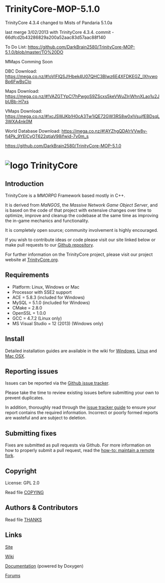 TrinityCore-MOP-5.1.0
=====================

TrinityCore 4.3.4 changed to Mists of Pandaria 5.1.0a

last merge 3/02/2013 with TrinityCore 4.3.4.
commit - 66dfcd2b43286829a200a52aac83d57aac88f140

To Do List:
https://github.com/DarkBrain2580/TrinityCore-MOP-5.1.0/blob/master/TO%20DO

MMaps Comming Soon 

DBC Download: https://mega.co.nz/#!oVIFlQSJ!Hbek4U07QHC3BIwz6E4XFDKEGZ_IXhywoBp6FwBsCIo

Maps Download: https://mega.co.nz/#!VAZGTYpC!7hPwgoS9ZScxs5keVWuZIriWhnXLao1u2JbUBb-H7xs

VMaps Download: https://mega.co.nz/#!xcJSWJKb!H0cA3Tw1iQE72GW3RS8w0xIVsujfEBDsqL3WXA4nk0M

World Database Download: https://mega.co.nz/#!AYZhgQDA!rVVw8v-fj4Pk_9YElCyOT622qtiaV98ifwid-7v0m_s



https://github.com/DarkBrain2580/TrinityCore-MOP-5.1.0






# ![logo](http://www.trinitycore.org/f/public/style_images/1_trinitycore.png) TrinityCore


## Introduction

TrinityCore is a *MMORPG* Framework based mostly in C++.

It is derived from *MaNGOS*, the *Massive Network Game Object Server*, and is
based on the code of that project with extensive changes over time to optimize,
improve and cleanup the codebase at the same time as improving the in-game
mechanics and functionality.

It is completely open source; community involvement is highly encouraged.

If you wish to contribute ideas or code please visit our site linked below or
make pull requests to our [Github repository](https://github.com/TrinityCore/TrinityCore).

For further information on the TrinityCore project, please visit our project
website at [TrinityCore.org](http://www.trinitycore.org).


## Requirements

+ Platform: Linux, Windows or Mac
+ Processor with SSE2 support
+ ACE = 5.8.3 (included for Windows)
+ MySQL = 5.1.0 (included for Windows)
+ CMake = 2.8.0
+ OpenSSL = 1.0.0
+ GCC = 4.7.2 (Linux only)
+ MS Visual Studio = 12 (2013) (Windows only)


## Install

Detailed installation guides are available in the wiki for
[Windows](http://collab.kpsn.org/display/tc/How-to_Win),
[Linux](http://collab.kpsn.org/display/tc/How-to_Linux) and
[Mac OSX](http://collab.kpsn.org/display/tc/How-to_Mac).


## Reporting issues

Issues can be reported via the [Github issue tracker](https://github.com/TrinityCore/TrinityCore/issues?labels=Branch-3.3.5a).

Please take the time to review existing issues before submitting your own to
prevent duplicates.

In addition, thoroughly read through the [issue tracker guide](http://www.trinitycore.org/f/topic/37-the-trinitycore-issuetracker-and-you/) to ensure
your report contains the required information. Incorrect or poorly formed
reports are wasteful and are subject to deletion.


## Submitting fixes

Fixes are submitted as pull requests via Github. For more information on how to
properly submit a pull request, read the [how-to: maintain a remote fork](http://www.trinitycore.org/f/topic/6037-howto-maintain-a-remote-fork-for-pull-requests-tortoisegit/).


## Copyright

License: GPL 2.0

Read file [COPYING](COPYING)


## Authors &amp; Contributors

Read file [THANKS](THANKS)


## Links

[Site](http://www.trinitycore.org)

[Wiki](http://trinitycore.info)

[Documentation](http://www.trinitycore.net) (powered by Doxygen)

[Forums](http://www.trinitycore.org/f/)

